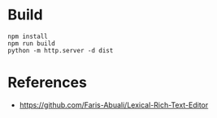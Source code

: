 # Build
```shell
npm install
npm run build
python -m http.server -d dist
```

# References
- https://github.com/Faris-Abuali/Lexical-Rich-Text-Editor

